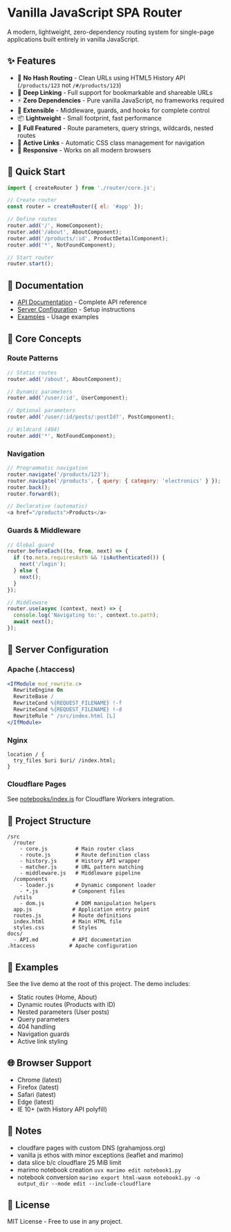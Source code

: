 # Vanilla JavaScript SPA Router

A modern, lightweight, zero-dependency routing system for single-page applications built entirely in vanilla JavaScript.

## ✨ Features

- 🚀 **No Hash Routing** - Clean URLs using HTML5 History API (`/products/123` not `/#/products/123`)
- 🔗 **Deep Linking** - Full support for bookmarkable and shareable URLs
- ⚡ **Zero Dependencies** - Pure vanilla JavaScript, no frameworks required
- 🎯 **Extensible** - Middleware, guards, and hooks for complete control
- 📦 **Lightweight** - Small footprint, fast performance
- 🔧 **Full Featured** - Route parameters, query strings, wildcards, nested routes
- 🎨 **Active Links** - Automatic CSS class management for navigation
- 📱 **Responsive** - Works on all modern browsers

## 🚀 Quick Start

```javascript
import { createRouter } from './router/core.js';

// Create router
const router = createRouter({ el: '#app' });

// Define routes
router.add('/', HomeComponent);
router.add('/about', AboutComponent);
router.add('/products/:id', ProductDetailComponent);
router.add('*', NotFoundComponent);

// Start router
router.start();
```

## 📖 Documentation

- [API Documentation](docs/API.md) - Complete API reference
- [Server Configuration](#server-configuration) - Setup instructions
- [Examples](#examples) - Usage examples

## 🎯 Core Concepts

### Route Patterns

```javascript
// Static routes
router.add('/about', AboutComponent);

// Dynamic parameters
router.add('/user/:id', UserComponent);

// Optional parameters
router.add('/user/:id/posts/:postId?', PostComponent);

// Wildcard (404)
router.add('*', NotFoundComponent);
```

### Navigation

```javascript
// Programmatic navigation
router.navigate('/products/123');
router.navigate('/products', { query: { category: 'electronics' } });
router.back();
router.forward();

// Declarative (automatic)
<a href="/products">Products</a>
```

### Guards & Middleware

```javascript
// Global guard
router.beforeEach((to, from, next) => {
  if (to.meta.requiresAuth && !isAuthenticated()) {
    next('/login');
  } else {
    next();
  }
});

// Middleware
router.use(async (context, next) => {
  console.log('Navigating to:', context.to.path);
  await next();
});
```

## 🔧 Server Configuration

### Apache (.htaccess)

```apache
<IfModule mod_rewrite.c>
  RewriteEngine On
  RewriteBase /
  RewriteCond %{REQUEST_FILENAME} !-f
  RewriteCond %{REQUEST_FILENAME} !-d
  RewriteRule ^ /src/index.html [L]
</IfModule>
```

### Nginx

```nginx
location / {
  try_files $uri $uri/ /index.html;
}
```

### Cloudflare Pages

See [notebooks/index.js](notebooks/index.js) for Cloudflare Workers integration.

## 📂 Project Structure

```
/src
  /router
    - core.js         # Main router class
    - route.js        # Route definition class
    - history.js      # History API wrapper
    - matcher.js      # URL pattern matching
    - middleware.js   # Middleware pipeline
  /components
    - loader.js       # Dynamic component loader
    - *.js           # Component files
  /utils
    - dom.js          # DOM manipulation helpers
  app.js             # Application entry point
  routes.js          # Route definitions
  index.html         # Main HTML file
  styles.css         # Styles
docs/
  - API.md           # API documentation
.htaccess           # Apache configuration
```

## 🎨 Examples

See the live demo at the root of this project. The demo includes:

- Static routes (Home, About)
- Dynamic routes (Products with ID)
- Nested parameters (User posts)
- Query parameters
- 404 handling
- Navigation guards
- Active link styling

## 🌐 Browser Support

- Chrome (latest)
- Firefox (latest)
- Safari (latest)
- Edge (latest)
- IE 10+ (with History API polyfill)

## 📝 Notes

- cloudfare pages with custom DNS (grahamjoss.org)
- vanilla js ethos with minor exceptions (leaflet and marimo)
- data slice b/c cloudflare 25 MiB limit
- marimo notebook creation `uvx marimo edit notebook1.py`
- notebook conversion `marimo export html-wasm notebook1.py -o output_dir --mode edit --include-cloudflare`

## 📄 License

MIT License - Free to use in any project.


